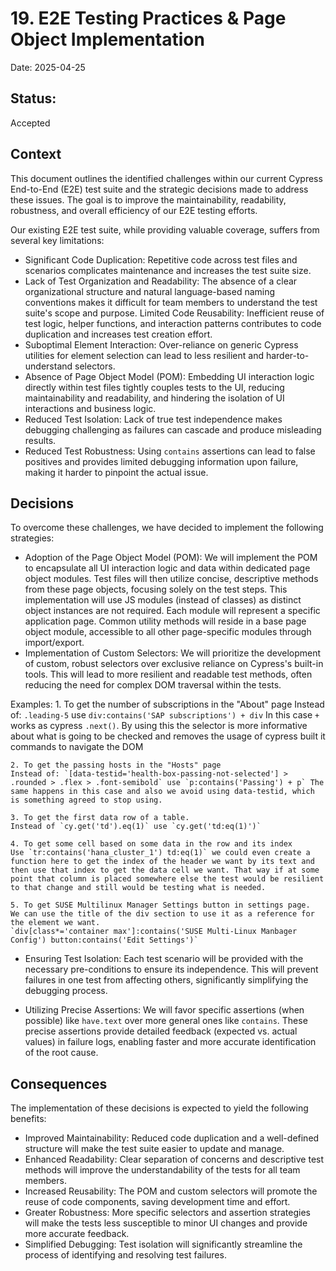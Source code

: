 # 19. E2E Testing Practices & Page Object Implementation

Date: 2025-04-25

## Status: 

Accepted

## Context

This document outlines the identified challenges within our current Cypress End-to-End (E2E) test suite and the strategic decisions made to address these issues. The goal is to improve the maintainability, readability, robustness, and overall efficiency of our E2E testing efforts.

Our existing E2E test suite, while providing valuable coverage, suffers from several key limitations:

- Significant Code Duplication: Repetitive code across test files and scenarios complicates maintenance and increases the test suite size.
- Lack of Test Organization and Readability: The absence of a clear organizational structure and natural language-based naming conventions makes it difficult for team members to understand the test suite's scope and purpose.
Limited Code Reusability: Inefficient reuse of test logic, helper functions, and interaction patterns contributes to code duplication and increases test creation effort.
- Suboptimal Element Interaction: Over-reliance on generic Cypress utilities for element selection can lead to less resilient and harder-to-understand selectors.
- Absence of Page Object Model (POM): Embedding UI interaction logic directly within test files tightly couples tests to the UI, reducing maintainability and readability, and hindering the isolation of UI interactions and business logic.
- Reduced Test Isolation: Lack of true test independence makes debugging challenging as failures can cascade and produce misleading results.
- Reduced Test Robustness: Using `contains` assertions can lead to false positives and provides limited debugging information upon failure, making it harder to pinpoint the actual issue.

## Decisions
To overcome these challenges, we have decided to implement the following strategies:

- Adoption of the Page Object Model (POM): We will implement the POM to encapsulate all UI interaction logic and data within dedicated page object modules. Test files will then utilize concise, descriptive methods from these page objects, focusing solely on the test steps.
This implementation will use JS modules (instead of classes) as distinct object instances are not required. Each module will represent a specific application page. Common utility methods will reside in a base page object module, accessible to all other page-specific modules through import/export.
- Implementation of Custom Selectors: We will prioritize the development of custom, robust selectors over exclusive reliance on Cypress's built-in tools. This will lead to more resilient and readable test methods, often reducing the need for complex DOM traversal within the tests.

Examples:
    1. To get the number of subscriptions in the "About" page 
    Instead of: `.leading-5` use `div:contains('SAP subscriptions') + div` In this case `+` works as cypress `.next()`. By using this the selector is more informative about what is going to be checked and removes the usage of cypress built it commands to navigate the DOM

    2. To get the passing hosts in the "Hosts" page
    Instead of: `[data-testid='health-box-passing-not-selected'] > .rounded > .flex > .font-semibold` use `p:contains('Passing') + p` The same happens in this case and also we avoid using data-testid, which is something agreed to stop using.

    3. To get the first data row of a table.
    Instead of `cy.get('td').eq(1)` use `cy.get('td:eq(1)')`

    4. To get some cell based on some data in the row and its index
    Use `tr:contains('hana_cluster_1') td:eq(1)` we could even create a function here to get the index of the header we want by its text and then use that index to get the data cell we want. That way if at some point that column is placed somewhere else the test would be resilient to that change and still would be testing what is needed.

    5. To get SUSE Multilinux Manager Settings button in settings page.
    We can use the title of the div section to use it as a reference for the element we want.
    `div[class*='container max']:contains('SUSE Multi-Linux Manbager Config') button:contains('Edit Settings')`

- Ensuring Test Isolation: Each test scenario will be provided with the necessary pre-conditions to ensure its independence. This will prevent failures in one test from affecting others, significantly simplifying the debugging process.

- Utilizing Precise Assertions: We will favor specific assertions (when possible) like `have.text` over more general ones like `contains`. These precise assertions provide detailed feedback (expected vs. actual values) in failure logs, enabling faster and more accurate identification of the root cause.

## Consequences
The implementation of these decisions is expected to yield the following benefits:

- Improved Maintainability: Reduced code duplication and a well-defined structure will make the test suite easier to update and manage.
- Enhanced Readability: Clear separation of concerns and descriptive test methods will improve the understandability of the tests for all team members.
- Increased Reusability: The POM and custom selectors will promote the reuse of code components, saving development time and effort.
- Greater Robustness: More specific selectors and assertion strategies will make the tests less susceptible to minor UI changes and provide more accurate feedback.
- Simplified Debugging: Test isolation will significantly streamline the process of identifying and resolving test failures.